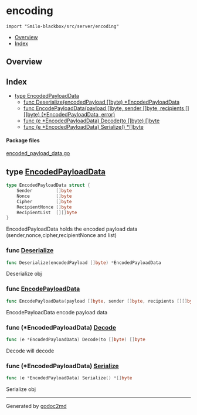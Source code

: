 

# encoding
`import "Smilo-blackbox/src/server/encoding"`

* [Overview](#pkg-overview)
* [Index](#pkg-index)

## <a name="pkg-overview">Overview</a>



## <a name="pkg-index">Index</a>
* [type EncodedPayloadData](#EncodedPayloadData)
  * [func Deserialize(encodedPayload []byte) *EncodedPayloadData](#Deserialize)
  * [func EncodePayloadData(payload []byte, sender []byte, recipients [][]byte) (*EncodedPayloadData, error)](#EncodePayloadData)
  * [func (e *EncodedPayloadData) Decode(to []byte) []byte](#EncodedPayloadData.Decode)
  * [func (e *EncodedPayloadData) Serialize() *[]byte](#EncodedPayloadData.Serialize)


#### <a name="pkg-files">Package files</a>
[encoded_payload_data.go](/src/Smilo-blackbox/src/server/encoding/encoded_payload_data.go) 






## <a name="EncodedPayloadData">type</a> [EncodedPayloadData](/src/target/encoded_payload_data.go?s=1038:1189#L31)
``` go
type EncodedPayloadData struct {
    Sender         []byte
    Nonce          []byte
    Cipher         []byte
    RecipientNonce []byte
    RecipientList  [][]byte
}
```
EncodedPayloadData holds the encoded payload data (sender,nonce,cipher,recipientNonce and list)







### <a name="Deserialize">func</a> [Deserialize](/src/target/encoded_payload_data.go?s=1550:1609#L52)
``` go
func Deserialize(encodedPayload []byte) *EncodedPayloadData
```
Deserialize obj


### <a name="EncodePayloadData">func</a> [EncodePayloadData](/src/target/encoded_payload_data.go?s=1935:2038#L64)
``` go
func EncodePayloadData(payload []byte, sender []byte, recipients [][]byte) (*EncodedPayloadData, error)
```
EncodePayloadData encode payload data





### <a name="EncodedPayloadData.Decode">func</a> (\*EncodedPayloadData) [Decode](/src/target/encoded_payload_data.go?s=2869:2922#L95)
``` go
func (e *EncodedPayloadData) Decode(to []byte) []byte
```
Decode will decode




### <a name="EncodedPayloadData.Serialize">func</a> (\*EncodedPayloadData) [Serialize](/src/target/encoded_payload_data.go?s=1207:1255#L40)
``` go
func (e *EncodedPayloadData) Serialize() *[]byte
```
Serialize obj








- - -
Generated by [godoc2md](http://godoc.org/github.com/davecheney/godoc2md)
